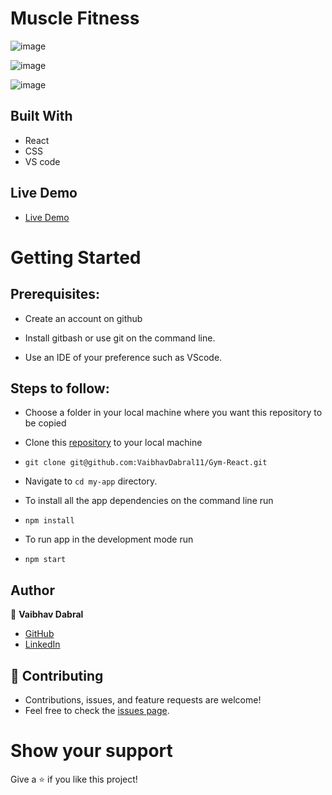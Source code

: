 # Muscle Fitness

![image](https://user-images.githubusercontent.com/116658648/229437509-d3ea2d88-b71b-4cbc-819b-481fdff5b970.png)

![image](https://user-images.githubusercontent.com/116658648/229441280-27a6bbcd-42ef-4e21-9a14-51790b6d3ee6.png)

![image](https://user-images.githubusercontent.com/116658648/229441319-f1fc3657-de40-46e8-8eac-d0283a2998d5.png)


## Built With

- React
- CSS
- VS code

## Live Demo

- [Live Demo](https://musclemulti-fit.netlify.app/)


# Getting Started
## Prerequisites:


- Create an account on github

- Install gitbash or use git on the command line.

- Use an IDE of your preference such as VScode.

## Steps to follow:

- Choose a folder in your local machine where you want this repository to be copied

- Clone this [repository](https://github.com/VaibhavDabral11/Gym-React.git) to your local machine 
- ```
  git clone git@github.com:VaibhavDabral11/Gym-React.git
  ```

- Navigate to `cd my-app`  directory.

- To install all the app dependencies on the command line run
- ```
  npm install
  ``` 
- To run app in the development mode run 
- ```
  npm start
  ```


## Author

:man: **Vaibhav Dabral**

- [GitHub](https://github.com/VaibhavDabral11)
- [LinkedIn](https://www.linkedin.com/in/vaibhav-dabral-7a435b1bb/)

## 🤝 Contributing
- Contributions, issues, and feature requests are welcome!
- Feel free to check the [issues page](https://github.com/VaibhavDabral11/Gym-React/issues).

# Show your support
Give a ⭐ if you like this project!

